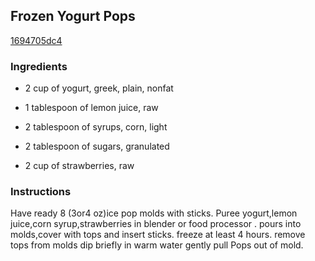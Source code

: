 ## Frozen Yogurt Pops

[1694705dc4](http://www.food.com/recipe/frozen-yogurt-pops-176970)

### Ingredients

 - 2 cup of yogurt, greek, plain, nonfat

 - 1 tablespoon of lemon juice, raw

 - 2 tablespoon of syrups, corn, light

 - 2 tablespoon of sugars, granulated

 - 2 cup of strawberries, raw

### Instructions

Have ready 8 (3or4 oz)ice pop molds with sticks. Puree yogurt,lemon juice,corn syrup,strawberries in blender or food processor . pours into molds,cover with tops and insert sticks. freeze at least 4 hours. remove tops from molds dip briefly in warm water gently pull Pops out of mold.